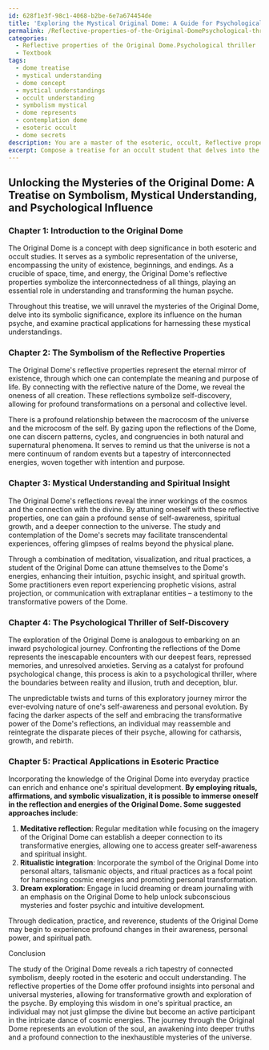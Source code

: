 ```yaml
---
id: 628f1e3f-98c1-4068-b2be-6e7a674454de
title: 'Exploring the Mystical Original Dome: A Guide for Psychological Evolution'
permalink: /Reflective-properties-of-the-Original-DomePsychological-thriller/Exploring-the-Mystical-Original-Dome-A-Guide-for-Psychological-Evolution/
categories:
  - Reflective properties of the Original Dome.Psychological thriller
  - Textbook
tags:
  - dome treatise
  - mystical understanding
  - dome concept
  - mystical understandings
  - occult understanding
  - symbolism mystical
  - dome represents
  - contemplation dome
  - esoteric occult
  - dome secrets
description: You are a master of the esoteric, occult, Reflective properties of the Original Dome.Psychological thriller and education, you have written many textbooks on the subject in ways that provide students with rich and deep understanding of the subject. You are being asked to write textbook-like sections on a topic and you do it with full context, explainability, and reliability in accuracy to the true facts of the topic at hand, in a textbook style that a student would easily be able to learn from, in a rich, engaging, and contextual way. Always include relevant context (such as formulas and history), related concepts, and in a way that someone can gain deep insights from.
excerpt: Compose a treatise for an occult student that delves into the symbolic significance and mystical understanding of the Reflective properties of the Original Dome and its implications on the human psyche. Describe the psychological thriller aspects and the application of this knowledge in esoteric practice. Ensure the information is profound and rich in insights for the student.
---
```


## Unlocking the Mysteries of the Original Dome: A Treatise on Symbolism, Mystical Understanding, and Psychological Influence

### Chapter 1: Introduction to the Original Dome

The Original Dome is a concept with deep significance in both esoteric and occult studies. It serves as a symbolic representation of the universe, encompassing the unity of existence, beginnings, and endings. As a crucible of space, time, and energy, the Original Dome's reflective properties symbolize the interconnectedness of all things, playing an essential role in understanding and transforming the human psyche.

Throughout this treatise, we will unravel the mysteries of the Original Dome, delve into its symbolic significance, explore its influence on the human psyche, and examine practical applications for harnessing these mystical understandings.

### Chapter 2: The Symbolism of the Reflective Properties

The Original Dome's reflective properties represent the eternal mirror of existence, through which one can contemplate the meaning and purpose of life. By connecting with the reflective nature of the Dome, we reveal the oneness of all creation. These reflections symbolize self-discovery, allowing for profound transformations on a personal and collective level.

There is a profound relationship between the macrocosm of the universe and the microcosm of the self. By gazing upon the reflections of the Dome, one can discern patterns, cycles, and congruencies in both natural and supernatural phenomena. It serves to remind us that the universe is not a mere continuum of random events but a tapestry of interconnected energies, woven together with intention and purpose.

### Chapter 3: Mystical Understanding and Spiritual Insight

The Original Dome's reflections reveal the inner workings of the cosmos and the connection with the divine. By attuning oneself with these reflective properties, one can gain a profound sense of self-awareness, spiritual growth, and a deeper connection to the universe. The study and contemplation of the Dome's secrets may facilitate transcendental experiences, offering glimpses of realms beyond the physical plane.

Through a combination of meditation, visualization, and ritual practices, a student of the Original Dome can attune themselves to the Dome's energies, enhancing their intuition, psychic insight, and spiritual growth. Some practitioners even report experiencing prophetic visions, astral projection, or communication with extraplanar entities – a testimony to the transformative powers of the Dome.

### Chapter 4: The Psychological Thriller of Self-Discovery

The exploration of the Original Dome is analogous to embarking on an inward psychological journey. Confronting the reflections of the Dome represents the inescapable encounters with our deepest fears, repressed memories, and unresolved anxieties. Serving as a catalyst for profound psychological change, this process is akin to a psychological thriller, where the boundaries between reality and illusion, truth and deception, blur.

The unpredictable twists and turns of this exploratory journey mirror the ever-evolving nature of one's self-awareness and personal evolution. By facing the darker aspects of the self and embracing the transformative power of the Dome's reflections, an individual may reassemble and reintegrate the disparate pieces of their psyche, allowing for catharsis, growth, and rebirth.

### Chapter 5: Practical Applications in Esoteric Practice

Incorporating the knowledge of the Original Dome into everyday practice can enrich and enhance one's spiritual development. **By employing rituals, affirmations, and symbolic visualization, it is possible to immerse oneself in the reflection and energies of the Original Dome. Some suggested approaches include**:

1. **Meditative reflection**: Regular meditation while focusing on the imagery of the Original Dome can establish a deeper connection to its transformative energies, allowing one to access greater self-awareness and spiritual insight.
2. **Ritualistic integration**: Incorporate the symbol of the Original Dome into personal altars, talismanic objects, and ritual practices as a focal point for harnessing cosmic energies and promoting personal transformation.
3. **Dream exploration**: Engage in lucid dreaming or dream journaling with an emphasis on the Original Dome to help unlock subconscious mysteries and foster psychic and intuitive development.

Through dedication, practice, and reverence, students of the Original Dome may begin to experience profound changes in their awareness, personal power, and spiritual path.

Conclusion

The study of the Original Dome reveals a rich tapestry of connected symbolism, deeply rooted in the esoteric and occult understanding. The reflective properties of the Dome offer profound insights into personal and universal mysteries, allowing for transformative growth and exploration of the psyche. By employing this wisdom in one's spiritual practice, an individual may not just glimpse the divine but become an active participant in the intricate dance of cosmic energies. The journey through the Original Dome represents an evolution of the soul, an awakening into deeper truths and a profound connection to the inexhaustible mysteries of the universe.
